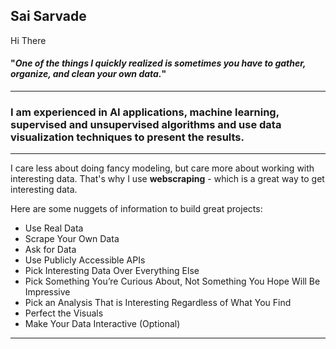 ## Sai Sarvade

Hi There

#### "*One of the things I quickly realized is sometimes you have to gather, organize, and clean your own data.*"

---

### I am experienced in AI applications, machine learning, supervised and unsupervised algorithms and use data visualization techniques to present the results.

---

I care less about doing fancy modeling, but care more about working with interesting data. That's why I use **webscraping** - which is a great way to get interesting data.

Here are some nuggets of information to build great projects:

- Use Real Data
- Scrape Your Own Data
- Ask for Data
- Use Publicly Accessible APIs
- Pick Interesting Data Over Everything Else
- Pick Something You’re Curious About, Not Something You Hope Will Be Impressive
- Pick an Analysis That is Interesting Regardless of What You Find
- Perfect the Visuals
- Make Your Data Interactive (Optional)

---
